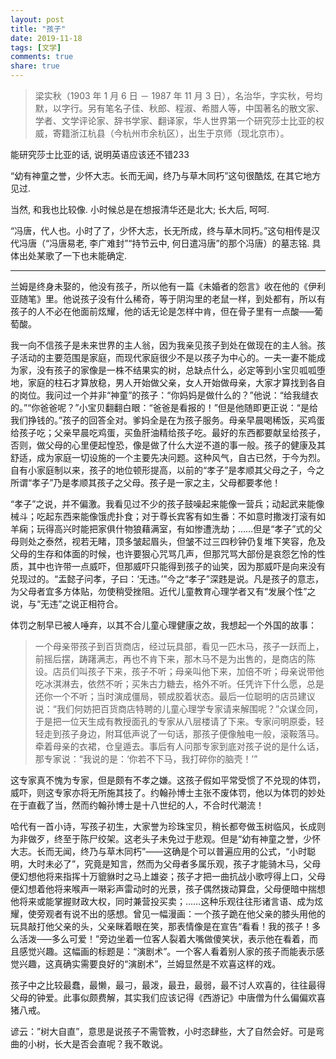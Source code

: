 ```yaml
---
layout: post
title: "孩子"
date: 2019-11-18
tags: [文学]
comments: true
share: true
---
```


> 梁实秋（1903 年 1 月 6 日 － 1987 年 11 月 3 日），名治华，字实秋，号均默，以字行。另有笔名子佳、秋郎、程淑、希腊人等，中国著名的散文家、学者、文学评论家、辞书学家、翻译家，华人世界第一个研究莎士比亚的权威，寄籍浙江杭县（今杭州市余杭区），出生于京师（现北京市）。

能研究莎士比亚的话, 说明英语应该还不错233

“幼有神童之誉，少怀大志。长而无闻，终乃与草木同朽”这句很酷炫, 在其它地方见过.

当然, 和我也比较像. 小时候总是在想报清华还是北大; 长大后, 呵呵.

“冯唐，代人也。小时了了，少怀大志，长无所成，终与草木同朽。”这句相传是汉代冯唐（“冯唐易老, 李广难封”“持节云中, 何日遣冯唐”的那个冯唐）的墓志铭. 具体出处某歌了一下也未能确定.

---

兰姆是终身未娶的，他没有孩子，所以他有一篇《未婚者的怨言》收在他的《伊利亚随笔》里。他说孩子没有什么稀奇，等于阴沟里的老鼠一样，到处都有，所以有孩子的人不必在他面前炫耀，他的话无论是怎样中肯，但在骨子里有一点酸─—葡萄酸。

我一向不信孩子是未来世界的主人翁，因为我亲见孩子到处在做现在的主人翁。孩子活动的主要范围是家庭，而现代家庭很少不是以孩子为中心的。一夫一妻不能成为家，没有孩子的家像是一株不结果实的树，总缺点什么，必定等到小宝贝呱呱堕地，家庭的柱石才算放稳，男人开始做父亲，女人开始做母亲，大家才算找到各自的岗位。我问过一个并非“神童”的孩子：“你妈妈是做什么的？”他说：“给我缝衣的。”“你爸爸呢？”小宝贝翻翻白眼：“爸爸是看报的！”但是他随即更正说：“是给我们挣钱的。”孩子的回答全对。爹妈全是在为孩子服务。母亲早晨喝稀饭，买鸡蛋给孩子吃；父亲早晨吃鸡蛋，买鱼肝油精给孩子吃。最好的东西都要献呈给孩子，否则，做父母的心里便起惶恐，像是做了什么大逆不道的事一般。孩子的健康及其舒适，成为家庭一切设施的一个主要先决问题。这种风气，自古已然，于今为烈。自有小家庭制以来，孩子的地位顿形提高，以前的“孝子”是孝顺其父母之子，今之所谓“孝子”乃是孝顺其孩子之父母。孩子是一家之主，父母都要孝他！

“孝子”之说，并不偏激。我看见过不少的孩子鼓噪起来能像一营兵；动起武来能像械斗；吃起东西来能像饿虎扑食；对于尊长宾客有如生番：不如意时撒泼打滚有如羊痫；玩得高兴时能把家俱什物狼藉满室，有如惨遭洗劫；……但是“孝子”式的父母则处之泰然，视若无睹，顶多皱起眉头，但皱不过三四秒钟仍复堆下笑容，危及父母的生存和体面的时候，也许要狠心咒骂几声，但那咒骂大部份是哀怨乞怜的性质，其中也许带一点威吓，但那威吓只能得到孩子的讪笑，因为那威吓是向来没有兑现过的。“盂懿子问孝，子曰：‘无违。’”今之“孝子”深韪是说。凡是孩子的意志，为父母者宜多方体贴，勿使稍受挫阻。近代儿童教育心理学者又有“发展个性”之说，与“无违”之说正相符合。

体罚之制早已被人唾弃，以其不合儿童心理健康之故，我想起一个外国的故事：

> 一个母亲带孩子到百货商店，经过玩具部，看见一匹木马，孩子一跃而上，前摇后摆，踌躇满志，再也不肯下来，那木马不是为出售的，是商店的陈设。店员们叫孩子下来，孩子不听；母亲叫他下来，加倍不听；母亲说带他吃冰淇淋去，依然不听；买朱古力糖去，格外不听。任凭许下什么愿，总是还你一个不听；当时演成僵局，顿成胶着状态。最后一位聪明的店员建议说：“我们何妨把百货商店特聘的儿童心理学专家请来解围呢？”众谋佥同，于是把一位天生成有教授面孔的专家从八层楼请了下来。专家问明原委，轻轻走到孩子身边，附耳低声说了一句话，那孩子便像触电一般，滚鞍落马。牵着母亲的衣裙，仓皇遁去。事后有人问那专家到底对孩子说的是什么话，那专家说：“我说的是：‘你若不下马，我打碎你的脑壳！’”

这专家真不愧为专家，但是颇有不孝之嫌。这孩子假如平常受惯了不兑现的体罚，威吓，则这专家亦将无所施其技了。约翰孙博士主张不废体罚，他以为体罚的妙处在于直截了当，然而约翰孙博士是十八世纪的人，不合时代潮流！

哈代有一首小诗，写孩子初生，大家誉为珍珠宝贝，稍长都夸做玉树临风，长成则为非做歹，终至于陈尸绞架。这老头子未免过于悲观。但是“幼有神童之誉，少怀大志。长而无闻，终乃与草木同朽”——这确是个可以普遍应用的公式，“小时聪明，大时未必了”，究竟是知言，然而为父母者多属乐观，孩子才能骑木马，父母便幻想他将来指挥十万貔貅时之马上雄姿；孩子才把一曲抗战小歌哼得上口，父母便幻想着他将来喉声一啭彩声雷动时的光景，孩子偶然拨动算盘，父母便暗中揣想他将来或能掌握财政大权，同时兼营投买卖；……这种乐观往往形诸言语、成为炫耀，使旁观者有说不出的感想。曾见一幅漫画：一个孩子跪在他父亲的膝头用他的玩具敲打他父亲的头，父亲眯着眼在笑，那表情像是在宣告“看看！我的孩子！多么活泼─—多么可爱！”旁边坐着一位客人裂着大嘴做傻笑状，表示他在看着，而且感觉兴趣。这幅画的标题是：“演剧术”。一个客人看着别人家的孩子而能表示感觉兴趣，这真确实需要良好的“演剧术”，兰姆显然是不欢喜这样的戏。

孩子中之比较最蠢，最懒，最刁，最泼，最丑，最弱，最不讨人欢喜的，往往最得父母的钟爱。此事似颇费解，其实我们应该记得《西游记》中唐僧为什么偏偏欢喜猪八戒。

谚云：”树大自直”，意思是说孩子不需管教，小时恣肆些，大了自然会好。可是弯曲的小树，长大是否会直呢？我不敢说。